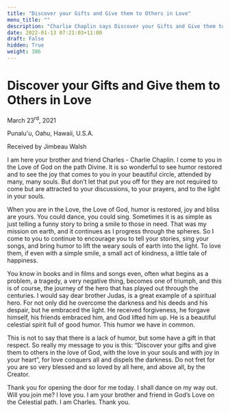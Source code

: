 ```yaml
---
title: "Discover your Gifts and Give them to Others in Love"
menu_title: ""
description: "Charlie Chaplin says Discover your Gifts and Give them to Others in Love"
date: 2022-01-13 07:21:03+11:00
draft: False
hidden: True
weight: 386
---
```

# Discover your Gifts and Give them to Others in Love

March 23<sup>rd</sup>, 2021

Punalu'u, Oahu, Hawaii, U.S.A.

Received by Jimbeau Walsh


I am here your brother and friend Charles - Charlie Chaplin. I come to you in the Love of God on the path Divine. It is so wonderful to see humor restored and to see the joy that comes to you in your beautiful circle, attended by many, many souls. But don’t let that put you off for they are not required to come but are attracted to your discussions, to your prayers, and to the light in your souls. 

When you are in the Love, the Love of God, humor is restored, joy and bliss are yours. You could dance, you could sing. Sometimes it is as simple as just telling a funny story to bring a smile to those in need. That was my mission on earth, and it continues as I progress through the spheres. So I come to you to continue to encourage you to tell your stories, sing your songs, and bring humor to lift the weary souls of earth into the light. To love them, if even with a simple smile, a small act of kindness, a little tale of happiness. 

You know in books and in films and songs even, often what begins as a problem, a tragedy, a very negative thing, becomes one of triumph, and this is of course, the journey of the hero that has played out through the centuries. I would say dear brother Judas, is a great example of a spiritual hero. For not only did he overcome the darkness and his deeds and his despair, but he embraced the light. He received forgiveness, he forgave himself, his friends embraced him, and God lifted him up. He is a beautiful celestial spirit full of good humor. This humor we have in common. 

This is not to say that there is a lack of humor, but some have a gift in that respect. So really my message to you is this: “Discover your gifts and give them to others in the love of God, with the love in your souls and with joy in your heart”, for love conquers all and dispels the darkness. Do not fret for you are so very blessed and so loved by all here, and above all, by the Creator. 

Thank you for opening the door for me today. I shall dance on my way out. Will you join me? I love you. I am your brother and friend in God’s Love on the Celestial path. I am Charles. Thank you. 